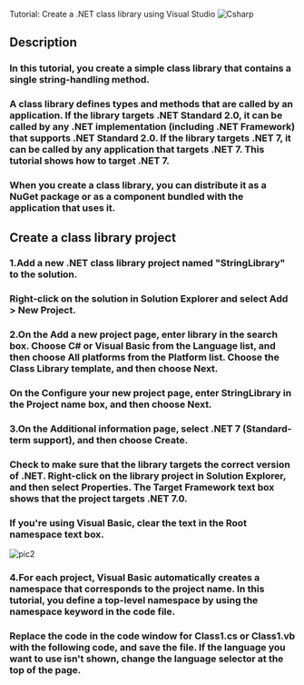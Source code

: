Tutorial: Create a .NET class library using Visual Studio
![Csharp](https://github.com/NicoleKelsey/WebsiteREADME/assets/127091448/648c721c-49e4-4d9b-809a-2aa98c23391e)


## Description

### In this tutorial, you create a simple class library that contains a single string-handling method.

### A class library defines types and methods that are called by an application. If the library targets .NET Standard 2.0, it can be called by any .NET implementation (including .NET Framework) that supports .NET Standard 2.0. If the library targets .NET 7, it can be called by any application that targets .NET 7. This tutorial shows how to target .NET 7.

### When you create a class library, you can distribute it as a NuGet package or as a component bundled with the application that uses it.

## Create a class library project

### 1.Add a new .NET class library project named "StringLibrary" to the solution.

### Right-click on the solution in Solution Explorer and select Add > New Project.

### 2.On the Add a new project page, enter library in the search box. Choose C# or Visual Basic from the Language list, and then choose All platforms from the Platform list. Choose the Class Library template, and then choose Next.

### On the Configure your new project page, enter StringLibrary in the Project name box, and then choose Next.

### 3.On the Additional information page, select .NET 7 (Standard-term support), and then choose Create.

### Check to make sure that the library targets the correct version of .NET. Right-click on the library project in Solution Explorer, and then select Properties. The Target Framework text box shows that the project targets .NET 7.0.

### If you're using Visual Basic, clear the text in the Root namespace text box.

![pic2](https://github.com/NicoleKelsey/WebsiteREADME/assets/127091448/b6a88b2a-6cd8-459b-893f-4c3836b3ff4a)

### 4.For each project, Visual Basic automatically creates a namespace that corresponds to the project name. In this tutorial, you define a top-level namespace by using the namespace keyword in the code file.

### Replace the code in the code window for Class1.cs or Class1.vb with the following code, and save the file. If the language you want to use isn't shown, change the language selector at the top of the page.
